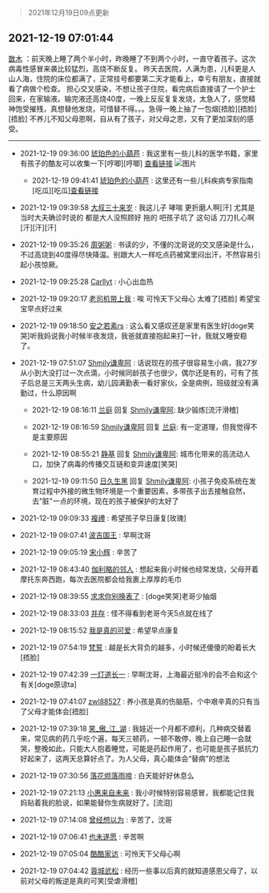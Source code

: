 > 2021年12月19日09点更新
<link rel="stylesheet" href="https://cdn.jsdelivr.net/gh/taotie6/sampleJSON@main/css/photo_show.css">
<meta name="referrer" content="no-referrer" />


 ## 2021-12-19 07:01:44 

 [㪚木](https://www.coolapk.com/feed/32221542?shareKey=NmNmZWRlNTRlNjkyNjFiZTc5ZmU~) ：前天晚上睡了两个半小时，昨晚睡了不到两个小时，一直守着孩子。这次病毒性感冒来袭比较猛烈，高烧不断反复。
昨天去医院，人满为患，儿科更是人山人海，住院的床位都满了，正常挂号都要第二天才能看上，幸亏有朋友，直接就看了病做个检查。
担心交叉感染，不想让孩子住院<!--break-->，看完病后直接请了一个护士回来，在家输液。输完液还高烧40度，一晚上反反复复发烧，太急人了，感觉精神饱受摧残，真想替他发烧，可惜替不得。。。急得一晚上抽了一包烟[捂脸][捂脸][捂脸]
不养儿不知父母恩啊，自从有了孩子，对父母之恩，又有了更加深刻的感受。 

<div class="album">
</div>

 ------- 

- 2021-12-19 09:36:00 [琥珀色的小葫芦](uid=3670859) : 我这里有一些儿科的医学书籍，家里有孩子的酷友可以收集一下[哼唧][哼唧]
<a class="feed-link-url" href="https://www.aliyundrive.com/s/zTi29ThoAzG" title="https://www.aliyundrive.com/s/zTi29ThoAzG" target="_blank" rel="nofollow">查看链接</a> ![图片](https://image.coolapk.com/feed/2021/1219/09/3670859_5c18db61_7759_076_370@1080x1261.jpeg)

    - 2021-12-19 09:41:41 [琥珀色的小葫芦](uid=3670859) : 这里还有一些儿科疾病专家指南[吃瓜][吃瓜]<a class="feed-link-url" href="https://www.aliyundrive.com/s/xC5gcBKMAEW" title="https://www.aliyundrive.com/s/xC5gcBKMAEW" target="_blank" rel="nofollow">查看链接</a> 

- 2021-12-19 09:39:58 [大叔三十来岁](uid=5360167) : 我这儿子 哮喘   更折磨人啊[汗]
尤其是当时大夫确诊时说的  都是大人没照顾好 拖的  吧孩子坑了  这句话  刀刀扎心啊[汗][汗][汗] 

- 2021-12-19 09:35:26 [周粥粥](uid=1598457) : 书读的少，不懂的沈哥说的交叉感染是什么，不过高烧到40度得尽快降温。别跟大人一样吃点药被窝里闷出汗，不然容易引起小孩惊厥。 

- 2021-12-19 09:25:28 [Carllyt](uid=3398102) : 小心出血热 

- 2021-12-19 09:20:17 [老司机带上我](uid=1912353) : 唉  可怜天下父母心 太难了[捂脸] 希望宝宝早点好过来 

- 2021-12-19 09:18:50 [安之若素rs](uid=1967708) : 这么看又感叹还是家里有医生好[doge笑哭]听我妈说我小时候半夜发烧，我爸就直接抱起来打一针，我就又睡安稳了。 

- 2021-12-19 07:51:07 [Shmily谦卑阿](uid=4162812) : 话说现在的孩子很容易生小病，我27岁从小到大没打过一次点滴，小时候同龄孩子也很少，偶尔还是有的，可有了孩子后总是三天两头生病，幼儿园满勤表一看好家伙，全是病例，班级就没有满勤过，什么原因啊 

    - 2021-12-19 08:16:11 [兰庭](uid=2362595) 回复 [Shmily谦卑阿](uid=4162812): 缺少锻炼[流汗滑稽] 

    - 2021-12-19 08:16:59 [Shmily谦卑阿](uid=4162812) 回复 [兰庭](uid=2362595): 有一定道理，但我觉得不是主要原因 

    - 2021-12-19 08:55:21 [静基](uid=1353091) 回复 [Shmily谦卑阿](uid=4162812): 城市化带来的高流动人口，加快了病毒的传播交互链和变异速度[笑哭] 

    - 2021-12-19 09:11:50 [日久生黑](uid=1062678) 回复 [Shmily谦卑阿](uid=4162812): 小孩子免疫系统在发育过程中外接的微生物环境是一个重要因素，多带孩子出去接触自然，去&quot;脏&quot;一点的环境，现在的孩子被保护的太好了 

- 2021-12-19 09:09:33 [複禮](uid=1437066) : 希望孩子早日康复[玫瑰] 

- 2021-12-19 09:07:41 [波吉国王](uid=1890772) : 早啊沈哥 

- 2021-12-19 09:05:19 [宋小辉](uid=892445) : 辛苦了 

- 2021-12-19 08:43:40 [伽利略的邻人](uid=2754794) : 想起来我小时候也经常发烧，父母开着摩托东奔西跑，每次去医院都会给我裹上厚厚的毛巾 

- 2021-12-19 08:39:55 [求求你别换表了](uid=3761181) : [doge笑哭]老哥少抽烟 

- 2021-12-19 08:33:03 [并存](uid=1248138) : 怪不得看到老哥今天5点就在线了 

- 2021-12-19 08:15:52 [我是真的可爱](uid=731138) : 希望早点康复 

- 2021-12-19 07:54:19 [梵誓](uid=852089) : 越是长大背负的越多，小时候还傻傻的盼着长大[捂脸] 

- 2021-12-19 07:42:39 [一灯道长一](uid=2901910) : 早啊沈哥，上海最近挺冷的会不会和这个有关[doge原谅ta] 

- 2021-12-19 07:41:07 [zwl88527](uid=452402) : 养小孩是真的伤脑筋，个中艰辛真的只有当了父母才能体会[捂脸] 

- 2021-12-19 07:39:18 [笑_傲_江_湖](uid=873602) : 我娃近一个月都不顺利，几种病交替着来，常见病的药几乎吃个遍，每天三顿药，一顿不敢停，晚上自己睡一会就哭，整晚如此，只能大人抱着睡觉，可能是药起作用了，也可能是孩子抵抗力好起来了，这两天总算好点了。为人父母，真心能体会“替病”的想法 

- 2021-12-19 07:30:56 [落花烬落雨啼](uid=1966083) : 白天能好好休息么 

- 2021-12-19 07:21:13 [小惠来自未来](uid=847097) : 我小时候特别容易感冒，我都能记住我妈贴着我的脸说，如果能替你生病就好了。[流泪] 

- 2021-12-19 07:14:08 [曾经想以为](uid=2006561) : 辛苦了，沈哥 

- 2021-12-19 07:06:41 [也未遂愿](uid=3056500) : 辛苦啊 

- 2021-12-19 07:05:04 [酷酷家访](uid=2439183) : 可怜天下父母心啊 

- 2021-12-19 07:04:42 [蓉城武松](uid=2335991) : 经历一些事以后真的就知道感恩父母了，以前对父母的叛逆是真的可笑[受虐滑稽] 

